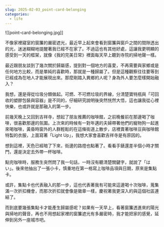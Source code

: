 ```yaml
---
slug: 2025-02-03_point-card-belonging
categories:
  - life
---
```


![[point-card-belonging.jpg]]

不像家裡寢室的窗簾的嚴密遮光，最近早上起來會看到窗簾與窗戶之間的間隙透出的光，迷迷糊糊地提醒著我已經不在家了。不過這也有其他好處，這讓我更明顯的感受到一天的框架，就像《我的完美日常》裡面每天早上聽到寺院的掃地聲一樣。

最近跟朋友談到了幾次關於歸屬感，提到對一個地方的喜愛，不再需要與家鄉或是任何地方比較，而是單純的喜歡時，那就是一種歸屬了。但是這種觀察往往要等到已經成為在地人才能展現出來。那麼剛踏入異鄉的人呢？身為外人要怎麼樣開始融入？

我想，還是得從垃圾分類做起。可燃、不可燃垃圾的界線，分清楚寶特瓶與「可回收的塑膠包裝與容器」是不同的，仔細研究說明後突然恍然大悟，這也讓我從心裡快樂，也或許就是那融入的第一步。

前幾天晚上又回到吉祥寺，想起了朋友推薦的咖啡館，之前晚餐前在那邊喝了咖啡，很喜歡那邊的氛圍。上次來的時候有一對年邁的夫婦帶著他們的寵物狗一起進來喝咖啡，黃昏時窗外的人群輕鬆的在這條街道上散步，店裡賣著咖啡豆與咖啡館特製的衣服，上面寫著「Light Up」，我想大家會喜歡吉祥寺是有原因的。

想到這裡，天色已經暗了下來，街邊的路燈也點著了。看看手錶還差半個小時才關門，還是決定去外帶一杯咖啡。

點完咖啡時，服務生突然問了我一句話，一時沒有聽清楚關鍵字，就說了「はい」。後來他抽出了一張小卡，慎重地在第一格寫上咖啡品項與日期，原來是集點卡。

或許，集點卡也代表融入的那一步，這也代表著我有可能來這邊喝十次咖啡，蒐集滿一次折扣機會，而那次折扣就會像是徽章一樣，慶祝著我更深入的與這個社區連結了。

而到底要幾張集點卡才能產生歸屬感呢？如果有一天早上，看著窗簾透進來的陽光與掃地的聲音，再也不用想起家裡的窗簾遮光有多嚴密時，我才能把家的感覺，延伸到另外一座城市吧。
